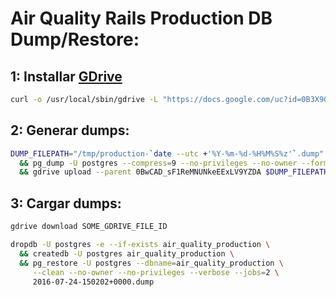 # Air Quality Rails Production DB Dump/Restore:

## 1: Installar [GDrive](https://github.com/prasmussen/gdrive)

```bash
curl -o /usr/local/sbin/gdrive -L "https://docs.google.com/uc?id=0B3X9GlR6EmbnQ0FtZmJJUXEyRTA&export=download"
```

## 2: Generar dumps:

```bash
DUMP_FILEPATH="/tmp/production-`date --utc +'%Y-%m-%d-%H%M%S%z'`.dump" \
  && pg_dump -U postgres --compress=9 --no-privileges --no-owner --format=custom --file=$DUMP_FILEPATH air_quality_production \
  && gdrive upload --parent 0BwCAD_sF1ReMNUNkeEExLV9YZDA $DUMP_FILEPATH
```

## 3: Cargar dumps:

```bash
gdrive download SOME_GDRIVE_FILE_ID

dropdb -U postgres -e --if-exists air_quality_production \
  && createdb -U postgres air_quality_production \
  && pg_restore -U postgres --dbname=air_quality_production \
     --clean --no-owner --no-privileges --verbose --jobs=2 \
     2016-07-24-150202+0000.dump
```
